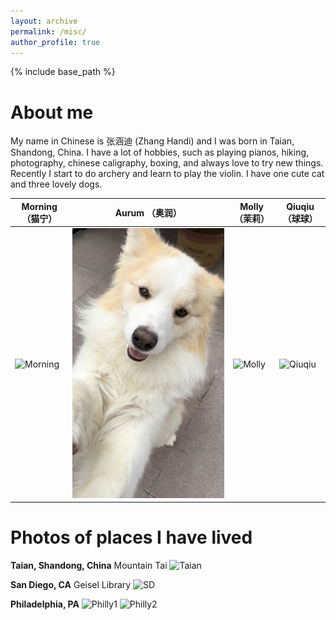 ```yaml
---
layout: archive
permalink: /misc/
author_profile: true
---
```


{% include base_path %}


About me
======
My name in Chinese is 张涵迪 (Zhang Handi) and I was born in Taian, Shandong, China. I have a lot of hobbies, such as playing pianos, hiking, photography, chinese caligraphy, boxing, and always love to try new things. Recently I start to do archery and learn to play the violin. I have one cute cat and three lovely dogs. 

| Morning（猫宁）                        | Aurum    （奥润）                     | Molly （茉莉）   | Qiuqiu （球球）
| ----------------- | ----------------- | ----------------- | ----------------- |
| ![Morning](images/IMG_1325.jpg) | ![Aurum](images/IMG_0919.jpg) | ![Molly](images/IMG_5019.jpg) |  ![Qiuqiu](images/IMG_0632.jpg) |



Photos of places I have lived
======
**Taian, Shandong, China**
Mountain Tai
![Taian](images/IMG_0920.JPG')

**San Diego, CA**
Geisel Library
![SD](images/IMG_1953.JPG')

**Philadelphia, PA**
![Philly1](images/IMG_4013.JPG')
![Philly2](images/IMG_4294.JPG')

